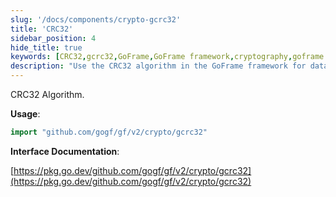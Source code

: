 ```yaml
---
slug: '/docs/components/crypto-gcrc32'
title: 'CRC32'
sidebar_position: 4
hide_title: true
keywords: [CRC32,gcrc32,GoFrame,GoFrame framework,cryptography,goframe crypto,Golang,Checksum,data verification,encoding]
description: "Use the CRC32 algorithm in the GoFrame framework for data verification and encryption, including instructions on importing the library and links to relevant interface documentation, helping developers effectively use the gcrc32 module for data integrity verification."
---
```


CRC32 Algorithm.

**Usage**:

```go
import "github.com/gogf/gf/v2/crypto/gcrc32"
```

**Interface Documentation**:

[https://pkg.go.dev/github.com/gogf/gf/v2/crypto/gcrc32](https://pkg.go.dev/github.com/gogf/gf/v2/crypto/gcrc32)